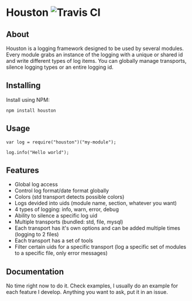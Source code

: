 Houston ![ Travis CI ](https://secure.travis-ci.org/dresende/node-houston.png)
=======

## About

Houston is a logging framework designed to be used by several modules. Every module
grabs an instance of the logging with a unique or shared id and write different types
of log items. You can globally manage transports, silence logging types or an entire
logging id.

## Installing

Install using NPM:

    npm install houston

## Usage

    var log = require("houston")("my-module");
    
    log.info("Hello world");

## Features

- Global log access
- Control log format/date format globally
- Colors (std transport detects possible colors)
- Logs devided into uids (module name, section, whatever you want)
- 4 types of logging: info, warn, error, debug
- Ability to silence a specific log uid
- Multiple transports (bundled: std, file, mysql)
- Each transport has it's own options and can be added multiple times (logging to 2 files)
- Each transport has a set of tools
- Filter certain uids for a specific transport (log a specific set of modules to a specific file, only error messages)

## Documentation

No time right now to do it. Check examples, I usually do an example for each feature I develop. Anything you want
to ask, put it in an issue.
